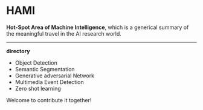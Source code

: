 # HAMI



**Hot-Spot Area of Machine Intelligence**, which is a generical summary of the meaningful travel in the AI research world.

----------

**directory**

- Object Detection
- Semantic Segmentation
- Generative adversarial Network
- Multimedia Event Detection
- Zero shot learning


Welcome to contribute it together!
